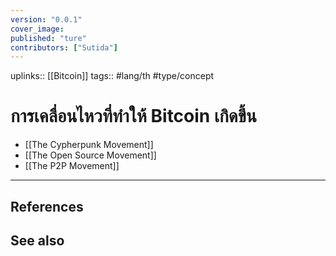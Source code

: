 ```yaml
---
version: "0.0.1"
cover_image:
published: "ture"
contributors: ["Sutida"]
---
```

uplinks:: [[Bitcoin]]
tags:: #lang/th #type/concept 

# การเคลื่อนไหวที่ทำให้ Bitcoin เกิดขึ้น
- [[The Cypherpunk Movement]]
- [[The Open Source Movement]]
- [[The P2P Movement]]
---
## References

## See also